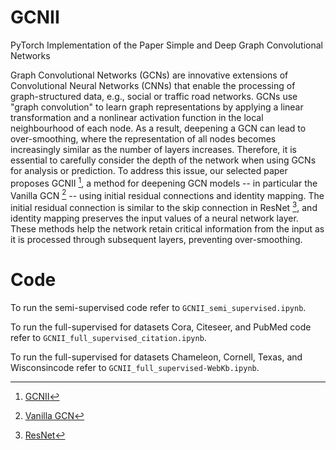 # GCNII
PyTorch Implementation of the Paper Simple and Deep Graph Convolutional Networks

Graph Convolutional Networks (GCNs) are innovative extensions of Convolutional Neural Networks (CNNs) that enable the processing of graph-structured data, e.g., social or traffic road networks. GCNs use "graph convolution" to learn graph representations by applying a linear transformation and a nonlinear activation function in the local neighbourhood of each node. As a result, deepening a GCN can lead to over-smoothing, where the representation of all nodes becomes increasingly similar as the number of layers increases. Therefore, it is essential to carefully consider the depth of the network when using GCNs for analysis or prediction. To address this issue, our selected paper proposes GCNII [^1^], a method for deepening GCN models -- in particular the Vanilla GCN [^2^] -- using initial residual connections and identity mapping. The initial residual connection is similar to the skip connection in ResNet [^3^], and identity mapping preserves the input values of a neural network layer. These methods help the network retain critical information from the input as it is processed through subsequent layers, preventing over-smoothing.

[^1^]: [GCNII](https://dblp.org/rec/conf/icml/ChenWHDL20)
[^2^]: [Vanilla GCN](https://arxiv.org/abs/1609.02907)
[^3^]: [ResNet](https://dblp.org/rec/conf/cvpr/HeZRS16)

# Code

To run the semi-supervised code refer to `GCNII_semi_supervised.ipynb`.

To run the full-supervised for datasets Cora, Citeseer, and PubMed code refer to `GCNII_full_supervised_citation.ipynb`.

To run the full-supervised for datasets Chameleon, Cornell, Texas, and Wisconsincode refer to `GCNII_full_supervised-WebKb.ipynb`.
